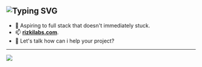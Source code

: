![Typing SVG](https://readme-typing-svg.herokuapp.com?font=Fira+Code&size=22&pause=1000&color=00FF00&center=true&vCenter=true&width=500&lines=Hi+there+%F0%9F%91%8B+Thanks+for+coming!;I'm+Rizki,+Semicolon+enthusiast.)
---

- 🔭 Aspiring to full stack that doesn't immediately stuck.
- 📫 **[rizkilabs.com](mailto:rizki@example.com)**. 
- 💬 Let's talk how can i help your project?  
 
---

<p align="left">
  <a href="https://linkedin.com/in/rizkilabs">
    <img src="https://img.shields.io/badge/-LinkedIn-blue?style=flat-square&logo=linkedin&logoColor=white" />
  </a>
</p>


